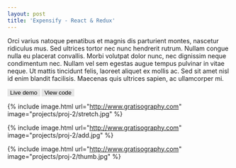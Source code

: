 ```yaml
---
layout: post
title: 'Expensify - React & Redux'
---
```


Orci varius natoque penatibus et magnis dis parturient montes, nascetur ridiculus mus. Sed ultrices tortor nec nunc hendrerit rutrum. Nullam congue nulla eu placerat convallis. Morbi volutpat dolor nunc, nec dignissim neque condimentum nec. Nullam vel sem egestas augue tempus pulvinar in vitae neque. Ut mattis tincidunt felis, laoreet aliquet ex mollis ac. Sed sit amet nisl id enim blandit facilisis. Maecenas quis ultrices sapien, ac ullamcorper mi.

<a href="http://www.google.com" target="_blank"><button name="button" class="btn">Live demo</button></a>
<a href="https://gitlab.com/lapinskap/expensify" target="_blank"><button name="button" class="btn">View code</button></a>

<style> 
.btn {
    color: black;
    background-color: #e5e5e5;
    cursor: pointer;
    border: none;
}
</style>

{% include image.html url="http://www.gratisography.com" image="projects/proj-2/stretch.jpg" %}

{% include image.html url="http://www.gratisography.com" image="projects/proj-2/add.jpg" %}

{% include image.html url="http://www.gratisography.com" image="projects/proj-2/thumb.jpg" %}